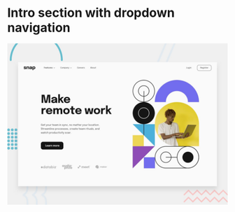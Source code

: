 # Intro section with dropdown navigation

![Design preview for the Intro section with dropdown navigation coding challenge](./design/desktop-preview.jpg)
